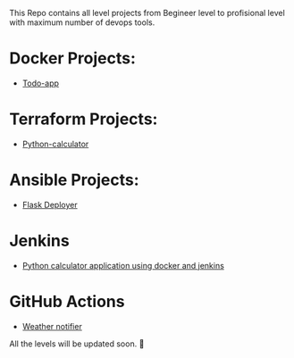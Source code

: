 This Repo contains all level projects from Begineer level to profisional level with maximum number of devops tools.

# Docker Projects:
- [Todo-app](https://github.com/Pranith1Kumar/Devops_shelf/tree/0f9d094d5f80ad774d3bde1ef6bc34b9a0b142b3/Beginner/todo-app)

# Terraform Projects:
- [Python-calculator](https://github.com/Pranith1Kumar/Devops_shelf/tree/0f9d094d5f80ad774d3bde1ef6bc34b9a0b142b3/Beginner/terraform-projects)

# Ansible Projects:
- [Flask Deployer](https://github.com/Pranith1Kumar/Devops_shelf/tree/bb1884a6b84493eac54fa128619d0b77c333ae3b/Beginner/Ansible-Projects/Pyfldep)

# Jenkins
- [Python calculator application using docker and jenkins](https://github.com/Pranith1Kumar/jenpydo)

# GitHub Actions
- [Weather notifier](https://github.com/Pranith1Kumar/Devops_shelf/tree/1f2ea6e283e0fa0465daea6a82dcabf7894feb31/Beginner/Github_Actions)

All the levels will be updated soon. 🎉

